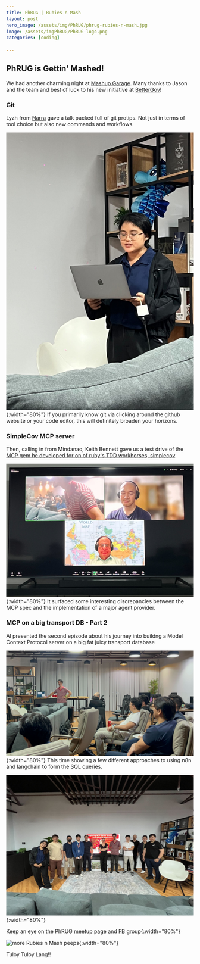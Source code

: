 ```yaml
---
title: PhRUG | Rubies n Mash
layout: post
hero_image: /assets/img/PhRUG/phrug-rubies-n-mash.jpg
image: /assets/imgPhRUG/PhRUG-logo.png
categories: [coding]

---
```


## PhRUG is Gettin' Mashed!
We had another charming night at [Mashup Garage](https://www.mashupgarage.com/). Many thanks to Jason and the team and best of luck to his new initiative at [BetterGov](https://bettergov.ph)!

### Git 
Lyzh from [Narra](https://www.narralabs.com/) gave a talk packed full of git protips.  Not just in terms of tool choice but also new commands and workflows.

![Lyzh's talk](/assets/img/PhRUG/rubies-n-mash-lyzh.jpg){:width="80%"}
If you primarily know git via clicking around the github website or your code editor, this will definitely broaden your horizons.

### SimpleCov MCP server
Then, calling in from Mindanao, Keith Bennett gave us a test drive of the [MCP gem he developed for on of ruby's TDD workhorses, simplecov](https://github.com/keithrbennett/simplecov-mcp)

![Keith's talk](/assets/img/PhRUG/rubies-n-mash-keith.jpg){:width="80%"}
It surfaced some interesting discrepancies between the MCP spec and the implementation of a major agent provider.

### MCP on a big transport DB - Part 2
Al presented the second episode about his journey into buildng a Model Context Protocol server on a big fat juicy transport database

![Al's talk](/assets/img/PhRUG/rubies-n-mash-al.jpg){:width="80%"}
This time showing a few different approaches to using n8n and langchain to form the SQL queries.


![Rubies n Mash peeps](/assets/img/PhRUG/rubies-n-mash-attendees.jpg){:width="80%"}

Keep an eye on the PhRUG [meetup page](https://www.meetup.com/ruby-phil) and [FB group](https://www.facebook.com/phrug){:width="80%"}

![more Rubies n Mash peeps](/assets/img/PhRUG/rubies-n-mash-attendees-2.png){:width="80%"}


Tuloy Tuloy Lang!!
